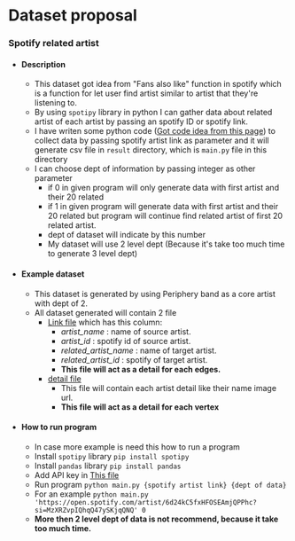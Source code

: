# Dataset proposal 

### Spotify related artist
* #### **Description**
    * This dataset got idea from "Fans also like" function in spotify which is a function for let user find artist similar to artist that they're listening to.
    * By using `spotipy` library in python I can gather data about related artist of each artist by passing an spotify ID or spotify link. 
    * I have writen some python code ([Got code idea from this page](https://unboxed-analytics.com/data-technology/visualizing-rap-communities-wtih-python-spotifys-api/)) to collect data by passing spotify artist link as parameter and it will generate csv file in `result` directory, which is `main.py` file in this directory
    * I can choose dept of information by passing integer as other parameter 
      * if 0 in given program will only generate data with first artist and their 20 related
      * if 1 in given program will generate data with first artist and their 20 related but program will continue find related artist of first 20 related artist.
      * dept of dataset will indicate by this number
      * My dataset will use 2 level dept (Because it's take too much time to generate 3 level dept)

* #### **Example dataset**
  * This dataset is generated by using Periphery band as a core artist with dept of 2.
  * All dataset generated will contain 2 file
    * [Link file](result/2_level_Periphery_related.csv) which has this column:
      * _artist_name_ : name of source artist.
      * _artist_id_ : spotify id of source artist.
      * _related_artist_name_ : name of target artist.
      * _related_artist_id_ : spotify of target artist.
      * **This file will act as a detail for each edges.**
    * [detail file](result/2_level_Periphery_detail.csv) 
      * This file will contain each artist detail like their name image url.
      * **This file will act as a detail for each vertex**

* #### **How to run program**
  * In case more example is need this how to run a program
  * Install `spotipy` library `pip install spotipy`
  * Install `pandas` library `pip install pandas`
  * Add API key in [This file](.env)
  * Run program `python main.py {spotify artist link} {dept of data}`
  * For an example `python main.py 'https://open.spotify.com/artist/6d24kC5fxHFOSEAmjQPPhc?si=MzXRZvpIQhqQ47ySKjqQNQ' 0`
  * **More then 2 level dept of data is not recommend, because it take too much time.**



    